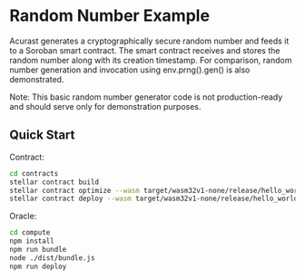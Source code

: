 # Random Number Example

Acurast generates a cryptographically secure random number and feeds it to a Soroban smart contract. The smart contract receives and stores the random number along with its creation timestamp. For comparison, random number generation and invocation using env.prng().gen() is also demonstrated.

Note: This basic random number generator code is not production-ready and should serve only for demonstration purposes.

## Quick Start

Contract:

```bash
cd contracts
stellar contract build
stellar contract optimize --wasm target/wasm32v1-none/release/hello_world.wasm
stellar contract deploy --wasm target/wasm32v1-none/release/hello_world.wasm --source alice --network testnet --alias random
```

Oracle:

```bash
cd compute
npm install
npm run bundle
node ./dist/bundle.js
npm run deploy
```
